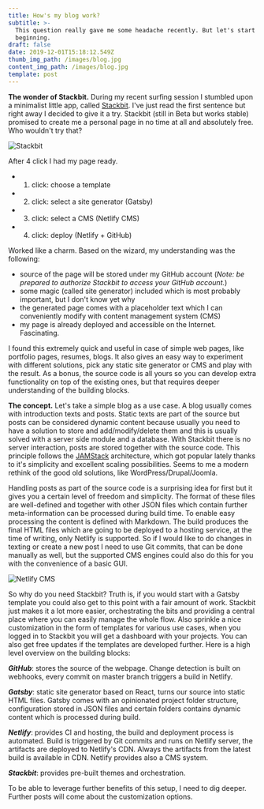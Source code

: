 ```yaml
---
title: How's my blog work?
subtitle: >-
  This question really gave me some headache recently. But let's start at the
  beginning.
draft: false
date: 2019-12-01T15:18:12.549Z
thumb_img_path: /images/blog.jpg
content_img_path: /images/blog.jpg
template: post
---
```

**The wonder of Stackbit.** During my recent surfing session I stumbled upon a minimalist little app, called [Stackbit](https://www.stackbit.com/).  I've just read the first sentence but right away I decided to give it a try. Stackbit (still in Beta but works stable) promised to create me a personal page in no time at all and absolutely free. Who wouldn't try that? 

![Stackbit](/images/stackbit.jpg "Stackbit theme selector")

After 4 click I had my page ready.

* 1. click: choose a template
* 2. click: select a site generator (Gatsby)
* 3. click: select a CMS (Netlify CMS)
* 4. click: deploy (Netlify + GitHub)

Worked like a charm. Based on the wizard, my understanding was the following: 

* source of the page will be stored under my GitHub account (*Note: be prepared to authorize Stackbit to access your GitHub account.*)
* some magic (called site generator) included which is most probably important, but I don't know yet why
* the generated page comes with a placeholder text which I can conveniently modify with content management system (CMS)
* my page is already deployed and accessible on the Internet. Fascinating.

I found this extremely quick and useful in case of simple web pages, like portfolio pages, resumes, blogs. It also gives an easy way to experiment with different solutions, pick any static site generator or CMS and play with the result. As a bonus, the source code is all yours so you can develop extra functionality on top of the existing ones, but that requires deeper understanding of the building blocks. 

**The concept.**  Let's take a simple blog as a use case. A blog usually comes with introduction texts and posts. Static texts are part of the source but posts can be considered dynamic content because usually you need to have a solution to store and add/modify/delete them and this is usually solved with a server side module and a database. With Stackbit there is no server interaction, posts are stored together with the source code. This principle follows the [JAMStack](https://jamstack.org/) architecture, which got popular lately thanks to it's simplicity and excellent scaling possibilities. Seems to me a modern rethink of the good old solutions, like WordPress/Drupal/Joomla. 

Handling posts as part of the source code is a surprising idea for first but it gives you a certain level of freedom and simplicity. The format of these files are well-defined and together with other JSON files which contain further meta-information can be processed during build time. To enable easy processing the content is defined with Markdown. The build produces the final HTML files which are going to be deployed to a hosting service, at the time of writing, only Netlify is supported. So if I would like to do changes in texting or create a new post I need to use Git commits, that can be done manually as well, but the supported CMS engines could also do this for you with the convenience of a basic GUI.

![Netlify CMS](/images/cms.jpg "Netlify CMS")

So why do you need Stackbit? Truth is, if you would start with a Gatsby template you could also get to this point with a fair amount of work. Stackbit just makes it a lot more easier, orchestrating the bits and providing a central place where you can easily manage the whole flow. Also sprinkle a nice customization in the form of templates for various use cases, when you logged in to Stackbit you will get a dashboard with your projects. You can also get free updates if the templates are developed further. Here is a high level overview on the building blocks:

***GitHub***: stores the source of the webpage. Change detection is built on webhooks, every commit on master branch triggers a build in Netlify.

***Gatsby***: static site generator based on React, turns our source into static HTML files. Gatsby comes with an opinionated project folder structure, configuration stored in JSON files and certain folders contains dynamic content which is processed during build. 

***Netlify***: provides CI and hosting, the build and deployment process is automated. Build is triggered by Git commits and runs on Netlify server, the artifacts are deployed to Netlify's CDN. Always the artifacts from the latest build is available in CDN. Netlify provides also a CMS system.

***Stackbit***: provides pre-built themes and orchestration. 

To be able to leverage further benefits of this setup, I need to dig deeper. Further posts will come about the customization options.
